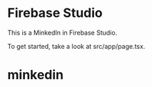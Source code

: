 # Firebase Studio

This is a MinkedIn in Firebase Studio.

To get started, take a look at src/app/page.tsx.
# minkedin
